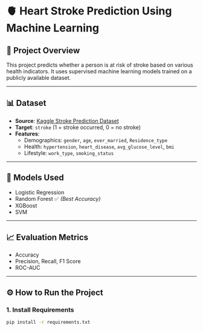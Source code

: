 # 🫀 Heart Stroke Prediction Using Machine Learning

## 📌 Project Overview
This project predicts whether a person is at risk of stroke based on various health indicators. It uses supervised machine learning models trained on a publicly available dataset.

---

## 📊 Dataset
- **Source**: [Kaggle Stroke Prediction Dataset](https://www.kaggle.com/datasets/fedesoriano/stroke-prediction-dataset)
- **Target**: `stroke` (1 = stroke occurred, 0 = no stroke)
- **Features**: 
  - Demographics: `gender`, `age`, `ever_married`, `Residence_type`
  - Health: `hypertension`, `heart_disease`, `avg_glucose_level`, `bmi`
  - Lifestyle: `work_type`, `smoking_status`

---

## 🧠 Models Used
- Logistic Regression
- Random Forest ✅ *(Best Accuracy)*
- XGBoost
- SVM

---

## 📈 Evaluation Metrics
- Accuracy
- Precision, Recall, F1 Score
- ROC-AUC

---

## ⚙️ How to Run the Project

### 1. Install Requirements
```bash
pip install -r requirements.txt
